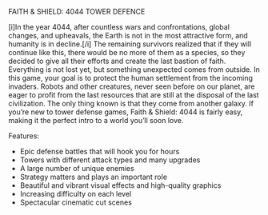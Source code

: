 FAITH & SHIELD: 4044 TOWER DEFENCE

[i]In the year 4044, after countless wars and confrontations, global changes, and upheavals, the Earth is not in the most attractive form, and humanity is in decline.[/i]
The remaining survivors realized that if they will continue like this, there would be no more of them as a species, so they decided to give all their efforts and create the last bastion of faith.
Everything is not lost yet, but something unexpected comes from outside. 
	In this game, your goal is to protect the human settlement from the incoming invaders.
Robots and other creatures, never seen before on our planet, are eager to profit from the last resources that are still at the disposal of the last civilization.
The only thing known is that they come from another galaxy.
	If you’re new to tower defense games, Faith & Shield: 4044 is fairly easy, making it the perfect intro to a world you’ll soon love.

Features:
- Epic defense battles that will hook you for hours
- Towers with different attack types and many upgrades
- A large number of unique enemies
- Strategy matters and plays an important role
- Beautiful and vibrant visual effects and high-quality graphics
- Increasing difficulty on each level
- Spectacular cinematic cut scenes